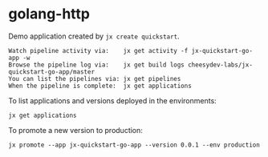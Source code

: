 # golang-http

Demo application created by `jx create quickstart`.

```
Watch pipeline activity via:    jx get activity -f jx-quickstart-go-app -w
Browse the pipeline log via:    jx get build logs cheesydev-labs/jx-quickstart-go-app/master
You can list the pipelines via: jx get pipelines
When the pipeline is complete:  jx get applications
```

To list applications and versions deployed in the environments:
```
jx get applications
```

To promote a new version to production:
```
jx promote --app jx-quickstart-go-app --version 0.0.1 --env production
```
